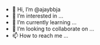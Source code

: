 - 👋 Hi, I’m @ajaybbja
- 👀 I’m interested in ...
- 🌱 I’m currently learning ...
- 💞️ I’m looking to collaborate on ...
- 📫 How to reach me ...

<!---
ajaybbja/ajaybbja is a ✨ special ✨ repository because its `README.md` (this file) appears on your GitHub profile.
You can click the Preview link to take a look at your changes.
--->
